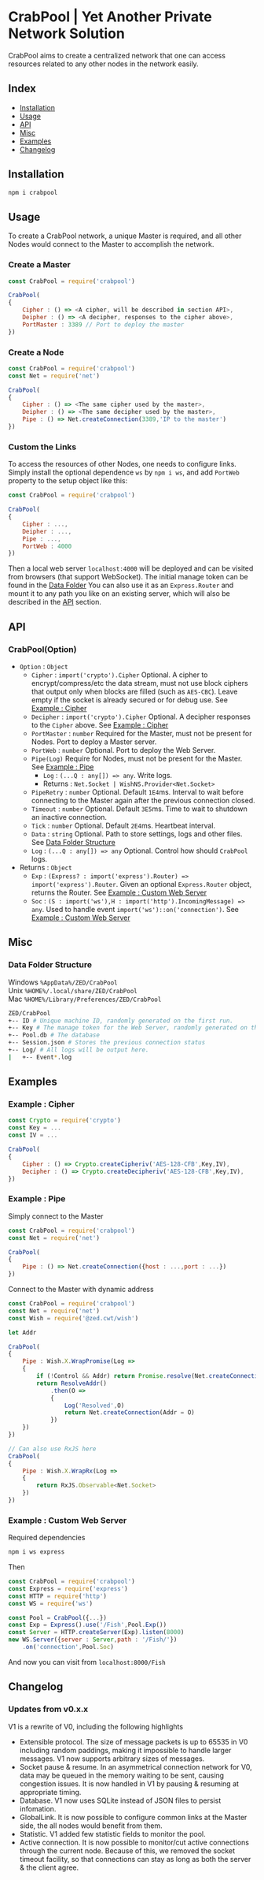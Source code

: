 # CrabPool | Yet Another Private Network Solution

CrabPool aims to create a centralized network that one can access resources related to any other nodes in the network easily.



## Index
+ [Installation](#installation)
+ [Usage](#usage)
+ [API]
+ [Misc](#misc)
+ [Examples](#examples)
+ [Changelog](#changelog)



## Installation
```sh
npm i crabpool
```



## Usage
To create a CrabPool network, a unique Master is required, and all other Nodes would connect to the Master to accomplish the network.

### Create a Master
```js
const CrabPool = require('crabpool')

CrabPool(
{
	Cipher : () => <A cipher, will be described in section API>,
	Deipher : () => <A decipher, responses to the cipher above>,
	PortMaster : 3389 // Port to deploy the master
})
```

### Create a Node
```js
const CrabPool = require('crabpool')
const Net = require('net')

CrabPool(
{
	Cipher : () => <The same cipher used by the master>,
	Deipher : () => <The same decipher used by the master>,
	Pipe : () => Net.createConnection(3389,'IP to the master')
})
```

### Custom the Links
To access the resources of other Nodes, one needs to configure links. Simply install the optional dependence `ws` by `npm i ws`, and add `PortWeb` property to the setup object like this:
```js
const CrabPool = require('crabpool')

CrabPool(
{
	Cipher : ...,
	Deipher : ...,
	Pipe : ...,
	PortWeb : 4000
})
```
Then a local web server `localhost:4000` will be deployed and can be visited from browsers (that support WebSocket). The initial manage token can be found in the [Data Folder](#data-folder-structure)
You can also use it as an `Express.Router` and mount it to any path you like on an existing server, which will also be described in the [API] section.



## API

### CrabPool(Option)
+ `Option` : `Object`
	+ `Cipher` : `import('crypto').Cipher` Optional. A cipher to encrypt/compress/etc the data stream, must not use block ciphers that output only when blocks are filled (such as `AES-CBC`). Leave empty if the socket is already secured or for debug use. See [Example : Cipher][ExCipher]
	+ `Decipher` : `import('crypto').Cipher` Optional. A decipher responses to the `Cipher` above. See [Example : Cipher][ExCipher]
	+ `PortMaster` : `number` Required for the Master, must not be present for Nodes. Port to deploy a Master server.
	+ `PortWeb` : `number` Optional. Port to deploy the Web Server.
	+ `Pipe(Log)` Require for Nodes, must not be present for the Master. See [Example : Pipe][ExPipe]
		+ `Log` : `(...Q : any[]) => any`. Write logs.
		+ Returns : `Net.Socket | WishNS.Provider<Net.Socket>`
	+ `PipeRetry` : `number` Optional. Default `1E4`ms. Interval to wait before connecting to the Master again after the previous connection closed.
	+ `Timeout` : `number` Optional. Default `3E5`ms. Time to wait to shutdown an inactive connection.
	+ `Tick` : `number` Optional. Default `2E4`ms. Heartbeat interval.
	+ `Data` : `string` Optional. Path to store settings, logs and other files. See [Data Folder Structure](#data-folder-structure)
	+ `Log` : `(...Q : any[]) => any` Optional. Control how should `CrabPool` logs.
+ Returns : `Object`
	+ `Exp` : `(Express? : import('express').Router) => import('express').Router`. Given an optional `Express.Router` object, returns the Router. See [Example : Custom Web Server][ExWeb]
	+ `Soc` : `(S : import('ws'),H : import('http').IncomingMessage) => any`. Used to handle event `import('ws')::on('connection')`. See [Example : Custom Web Server][ExWeb]



## Misc

### Data Folder Structure
Windows `%AppData%/ZED/CrabPool`  
Unix `%HOME%/.local/share/ZED/CrabPool`  
Mac `%HOME%/Library/Preferences/ZED/CrabPool`  
```sh
ZED/CrabPool
+-- ID # Unique machine ID, randomly generated on the first run.
+-- Key # The manage token for the Web Server, randomly generated on the first run
+-- Pool.db # The database
+-- Session.json # Stores the previous connection status
+-- Log/ # All logs will be output here.
|   +-- Event*.log
```



## Examples

### Example : Cipher
```js
const Crypto = require('crypto')
const Key = ...
const IV = ...

CrabPool(
{
	Cipher : () => Crypto.createCipheriv('AES-128-CFB',Key,IV),
	Decipher : () => Crypto.createDecipheriv('AES-128-CFB',Key,IV),
})
```

### Example : Pipe
Simply connect to the Master
```js
const CrabPool = require('crabpool')
const Net = require('net')

CrabPool(
{
	Pipe : () => Net.createConnection({host : ...,port : ...})
})
```
Connect to the Master with dynamic address
```js
const CrabPool = require('crabpool')
const Net = require('net')
const Wish = require('@zed.cwt/wish')

let Addr

CrabPool(
{
	Pipe : Wish.X.WrapPromise(Log =>
	{
		if (!Control && Addr) return Promise.resolve(Net.createConnection(Addr))
		return ResolveAddr()
			.then(O =>
			{
				Log('Resolved',O)
				return Net.createConnection(Addr = O)
			})
	})
})

// Can also use RxJS here
CrabPool(
{
	Pipe : Wish.X.WrapRx(Log =>
	{
		return RxJS.Observable<Net.Socket>
	})
})
```

### Example : Custom Web Server
Required dependencies
```sh
npm i ws express
```
Then
```js
const CrabPool = require('crabpool')
const Express = require('express')
const HTTP = require('http')
const WS = require('ws')

const Pool = CrabPool({...})
const Exp = Express().use('/Fish',Pool.Exp())
const Server = HTTP.createServer(Exp).listen(8000)
new WS.Server({server : Server,path : '/Fish/'})
	.on('connection',Pool.Soc)
```
And now you can visit from `localhost:8000/Fish`



## Changelog

### Updates from v0.x.x
V1 is a rewrite of V0, including the following highlights
+ Extensible protocol. The size of message packets is up to 65535 in V0 including random paddings, making it impossible to handle larger messages. V1 now supports arbitrary sizes of messages.
+ Socket pause & resume. In an asymmetrical connection network for V0, data may be queued in the memory waiting to be sent, causing congestion issues. It is now handled in V1 by pausing & resuming at appropriate timing.
+ Database. V1 now uses SQLite instead of JSON files to persist infomation.
+ GlobalLink. It is now possible to configure common links at the Master side, the all nodes would benefit from them.
+ Statistic. V1 added few statistic fields to monitor the pool.
+ Active connection. It is now possible to monitor/cut active connections through the current node. Because of this, we removed the socket timeout facility, so that connections can stay as long as both the server & the client agree.




[API]: #api
[ExCipher]: #example--cipher
[ExPipe]: #example--pipe
[ExWeb]: #example--custom-web-server